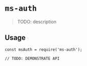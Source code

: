 # `ms-auth`

> TODO: description

## Usage

```
const msAuth = require('ms-auth');

// TODO: DEMONSTRATE API
```
